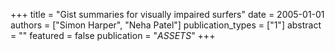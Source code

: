 +++
title = "Gist summaries for visually impaired surfers"
date = 2005-01-01
authors = ["Simon Harper", "Neha Patel"]
publication_types = ["1"]
abstract = ""
featured = false
publication = "*ASSETS*"
+++

